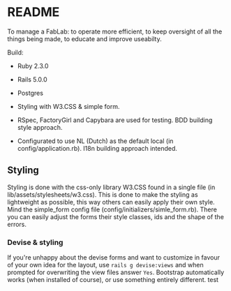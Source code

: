 # README

To manage a FabLab: 
to operate more efficient, 
to keep oversight of all the things being made, 
to educate and improve useabilty.

Build:

* Ruby 2.3.0

* Rails 5.0.0

* Postgres

* Styling with W3.CSS & simple form.

* RSpec, FactoryGirl and Capybara are used for testing. BDD building style approach. 

* Configurated to use NL (Dutch) as the default local (in config/application.rb). I18n building approach intended.

## Styling

Styling is done with the css-only library W3.CSS found in a single file (in lib/assets/stylesheets/w3.css).
This is done to make the styling as lightweight as possible, this way others can easily apply their own style. 
Mind the simple_form config file (config/initializers/simle_form.rb). There you can easily adjust the forms their style classes, ids and the shape of the errors.

### Devise & styling

If you're unhappy about the devise forms and want to customize in favour of your own idea for the layout, use `rails g devise:views` and when prompted for overwriting the view files answer `Yes`. Bootstrap automatically works (when installed of course), or use something entirely different. 
test
